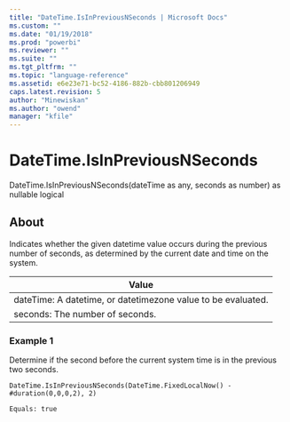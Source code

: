 ```yaml
---
title: "DateTime.IsInPreviousNSeconds | Microsoft Docs"
ms.custom: ""
ms.date: "01/19/2018"
ms.prod: "powerbi"
ms.reviewer: ""
ms.suite: ""
ms.tgt_pltfrm: ""
ms.topic: "language-reference"
ms.assetid: e6e23e71-bc52-4186-882b-cbb801206949
caps.latest.revision: 5
author: "Minewiskan"
ms.author: "owend"
manager: "kfile"
---
```

# DateTime.IsInPreviousNSeconds
DateTime.IsInPreviousNSeconds(dateTime as any, seconds as number) as nullable logical  
  
## About  
Indicates whether the given datetime value occurs during the previous number of seconds, as determined by the current date and time on the system.  
  
|Value|  
|---------|  
|dateTime: A datetime, or datetimezone value to be evaluated.|  
|seconds: The number of seconds.|  
  
### Example 1  
Determine if the second before the current system time is in the previous two seconds.  
  
```  
DateTime.IsInPreviousNSeconds(DateTime.FixedLocalNow() - #duration(0,0,0,2), 2)  
```  
  
```  
Equals: true  
```  
